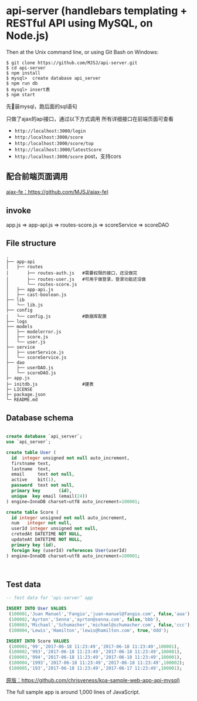 # api-server (handlebars templating + RESTful API using MySQL, on Node.js)


Then at the Unix command line, or using Git Bash on Windows:
````
$ git clone https://github.com/MJSJ/api-server.git
$ cd api-server
$ npm install
$ mysql>  create database api_server
$ npm run db
$ mysql> insert表
$ npm start
````

先装mysql，跑后面的sql语句

只做了ajax的api接口，通过以下方式调用 
所有详细接口在前端页面可查看
* `http://localhost:3000/login`
* `http:/localhost:3000/score`
* `http:/localhost:3000/score/top`
* `http://localhost:3000/latestScore`
* `http:/localhost:3000/score` post，支持cors

## 配合前端页面调用
[ajax-fe：https://github.com/MJSJ/ajax-fe)](https://github.com/MJSJ/ajax-fe)

## invoke
  app.js => app-api.js => routes-score.js => scoreService => scoreDAO

## File structure

```
.
├── app-api
│   ├── routes
│       ├── routes-auth.js   #需要权限的接口，还没做完
│       ├── routes-user.js   #可用于做登录，登录功能还没做
│       └── routes-score.js
│   ├── app-api.js
│   ├── cast-boolean.js
├── lib
│   └── lib.js
├── config
│   └── config.js            #数据库配置
├── logs
├── models
│   ├── modelerror.js
│   ├── score.js
│   └── user.js
├── service
│   ├── userService.js
│   └── scoreService.js
├── dao
│   ├── userDAO.js
│   └── scoreDAO.js
├─ app.js
├─ initdb.js                 #建表
├─ LICENSE
├─ package.json
└─ README.md
```



## Database schema

```sql

create database `api_server`;
use `api_server`;

create table User (
  id  integer unsigned not null auto_increment,
  firstname text,
  lastname  text,
  email     text not null,
  active    bit(1),
  password  text not null,
  primary key       (id),
  unique  key email (email(24))
) engine=InnoDB charset=utf8 auto_increment=100001;

create table Score (
  id integer unsigned not null auto_increment,
  num   integer not null,
  userId integer unsigned not null,
  cretedAt DATETIME NOT NULL,
  updateAt DATETIME NOT NULL,
  primary key (id),
  foreign key (userId) references User(userId)
) engine=InnoDB charset=utf8 auto_increment=100001;




```

## Test data

```sql
-- Test data for ‘api-server’ app

INSERT INTO User VALUES 
 (100001,'Juan Manuel','Fangio','juan-manuel@fangio.com', false,'aaa'),
 (100002,'Ayrton','Senna','ayrton@senna.com', false,'bbb'),
 (100003,'Michael','Schumacher','michael@schumacher.com', false,'ccc'),
 (100004,'Lewis','Hamilton','lewis@hamilton.com', true,'ddd');

INSERT INTO Score VALUES 
 (100001,'99','2017-06-18 11:23:49','2017-06-18 11:23:49',100001),
 (100002,'993','2017-06-18 11:23:49','2017-06-18 11:23:49',100001),
 (100003,'994','2017-06-18 11:23:49','2017-06-18 11:23:49',100001),
 (100004,'1993','2017-06-18 11:23:49','2017-06-18 11:23:49',100002);
 (100005,'193','2017-06-18 11:23:49','2017-06-17 11:23:49',100001);

```
[原版：https://github.com/chrisveness/koa-sample-web-app-api-mysql)](https://github.com/chrisveness/koa-sample-web-app-api-mysql)

The full sample app is around 1,000 lines of JavaScript.
